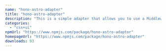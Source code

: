 ```yaml
---
name: "hono-astro-adapter"
title: "hono-astro-adapter"
description: "This is a simple adapter that allows you to use a Middleware to handle the SSR of your Astro project."
categories:
  - "css+ui"
npmUrl: "https://www.npmjs.com/package/hono-astro-adapter"
homepageUrl: "https://www.npmjs.com/package/hono-astro-adapter"
downloads: 93
---
```

